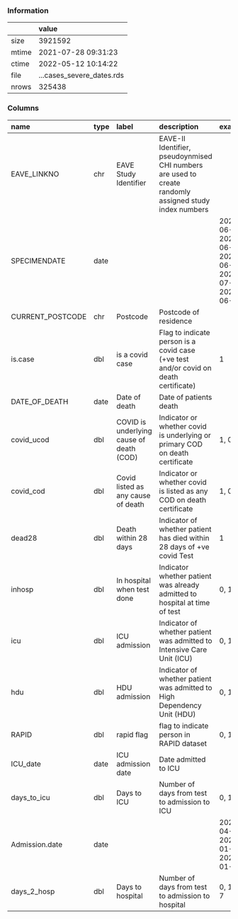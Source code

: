 
### Information



|       | value                     |
|:------|:--------------------------|
| size  | 3921592                   |
| mtime | 2021-07-28 09:31:23       |
| ctime | 2022-05-12 10:14:22       |
| file  | ...cases_severe_dates.rds |
| nrows | 325438                    |

### Columns

| name             | type   | label                                    | description                                                                                            | examples                                                   |
|:-----------------|:-------|:-----------------------------------------|:-------------------------------------------------------------------------------------------------------|:-----------------------------------------------------------|
| EAVE_LINKNO      | chr    | EAVE Study Identifier                    | EAVE-II Identifier, pseudoynmised CHI numbers are used to create randomly assigned study index numbers |                                                            |
| SPECIMENDATE     | date   |                                          |                                                                                                        | 2021-06-30, 2021-06-28, 2021-06-29, 2021-07-02, 2021-06-22 |
| CURRENT_POSTCODE | chr    | Postcode                                 | Postcode of residence                                                                                  |                                                            |
| is.case          | dbl    | is a covid case                          | Flag to indicate person is a covid case (+ve test and/or covid on death certificate)                   | 1                                                          |
| DATE_OF_DEATH    | date   | Date of death                            | Date of patients death                                                                                 |                                                            |
| covid_ucod       | dbl    | COVID is underlying cause of death (COD) | Indicator or whether covid is underlying or primary COD on death certificate                           | 1, 0                                                       |
| covid_cod        | dbl    | Covid listed as any cause of death       | Indicator or whether covid is listed as any COD on death certificate                                   | 1, 0                                                       |
| dead28           | dbl    | Death within 28 days                     | Indicator of whether patient has died within 28 days of +ve covid Test                                 | 1                                                          |
| inhosp           | dbl    | In hospital when test done               | Indicator whether patient was already admitted to hospital at time of test                             | 0, 1                                                       |
| icu              | dbl    | ICU admission                            | Indicator of whether patient was admitted to Intensive Care Unit (ICU)                                 | 0, 1                                                       |
| hdu              | dbl    | HDU admission                            | Indicator of whether patient was admitted to High Dependency Unit (HDU)                                | 0, 1                                                       |
| RAPID            | dbl    | rapid flag                               | flag to indicate person in RAPID dataset                                                               | 0, 1                                                       |
| ICU_date         | date   | ICU admission date                       | Date admitted to ICU                                                                                   |                                                            |
| days_to_icu      | dbl    | Days to ICU                              | Number of days from test to admission to ICU                                                           | 0, 1, 2                                                    |
| Admission.date   | date   |                                          |                                                                                                        | 2020-04-01, 2021-01-11, 2021-01-20                         |
| days_2_hosp      | dbl    | Days to hospital                         | Number of days from test to admission to hospital                                                      | 0, 1, -1, 7                                                |
        